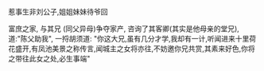 惹事生非刘公子,姐姐妹妹待爷回

富庶之家, <M1> 与其兄 <O1> (同父异母)争夺家产, <O1> 咨询了其客卿<O2>(其实是他母亲的堂兄),
道:"陈父助我",
<O2>一捋胡须道:
"你这大兄,虽有几分才学,我却有一计,听闻进来十里荷花盛开,有凤池美景之称传言,闻城主之女将亦往,不妨邀你兄共赏,其素来好色,你将之带往此女之处,必生事端"






